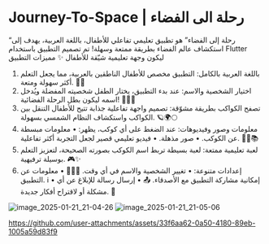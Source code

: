 ﻿# Journey-To-Space | رحلة الى الفضاء
 “رحلة إلى الفضاء” هو تطبيق تعليمي تفاعلي للأطفال، باللغة العربية، يهدف إلى استكشاف عالم الفضاء بطريقة ممتعة وسهلة! تم تصميم التطبيق باستخدام Flutter ليكون وجهة تعليمية شيّقة للأطفال
 ✨ مميزات التطبيق
 1. باللغة العربية بالكامل:
التطبيق مخصص للأطفال الناطقين بالعربية، مما يجعل التعلم أكثر سهولة ومتعة. 📝🌟
 2. اختيار الشخصية والاسم:
عند بدء التطبيق، يختار الطفل شخصيته المفضلة ويُدخل اسمه ليكون بطل الرحلة الفضائية! 🧑‍🚀🌟
 3. تصفح الكواكب بطريقة مشوّقة:
تصميم واجهة تفاعلية جذابة تتيح للأطفال التنقل بين الكواكب واستكشاف النظام الشمسي بسهولة. 🪐🌍🌕
 4. معلومات وصور وفيديوهات:
عند الضغط على أي كوكب، يظهر:
 • معلومات مبسطة عن الكوكب.
 • صور مذهلة.
 • فيديو تعليمي قصير لجعل التجربة أكثر تفاعلية. 🎥📸📚
 5. لعبة تعليمية ممتعة:
لعبة بسيطة تربط اسم الكوكب بصورته الصحيحة، لتعزيز التعلم بوسيلة ترفيهية. 🎮✨
 6. إعدادات متنوعة:
 • تغيير الشخصية والاسم في أي وقت. 👩‍🚀🔄
 • معلومات عن التطبيق. ℹ️
 • إمكانية مشاركة التطبيق مع الأصدقاء. 📤
 • إرسال رسالة للإبلاغ عن أي مشكلة أو لاقتراح أفكار جديدة. 💌

![image_2025-01-21_21-04-26](https://github.com/user-attachments/assets/7a559138-379e-4980-b91a-892c069c8859)
![image_2025-01-21_21-05-06](https://github.com/user-attachments/assets/9942a048-7f01-4ce9-bf4f-8502f4a6ac6a)




https://github.com/user-attachments/assets/33f6aa62-0a50-4180-89eb-1005a59d83f9

